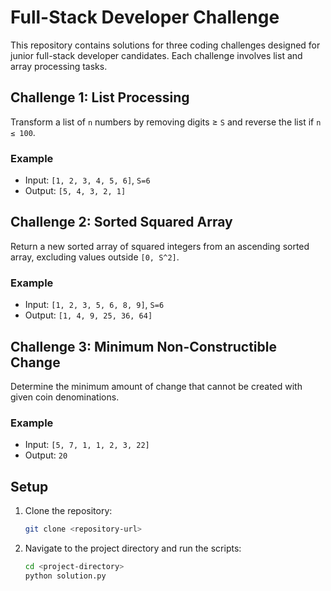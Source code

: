 # Full-Stack Developer Challenge

This repository contains solutions for three coding challenges designed for junior full-stack developer candidates. Each challenge involves list and array processing tasks.

## Challenge 1: List Processing
Transform a list of `n` numbers by removing digits ≥ `S` and reverse the list if `n ≤ 100`.

### Example
- Input: `[1, 2, 3, 4, 5, 6]`, `S=6`
- Output: `[5, 4, 3, 2, 1]`

## Challenge 2: Sorted Squared Array
Return a new sorted array of squared integers from an ascending sorted array, excluding values outside `[0, S^2]`.

### Example
- Input: `[1, 2, 3, 5, 6, 8, 9]`, `S=6`
- Output: `[1, 4, 9, 25, 36, 64]`

## Challenge 3: Minimum Non-Constructible Change
Determine the minimum amount of change that cannot be created with given coin denominations.

### Example
- Input: `[5, 7, 1, 1, 2, 3, 22]`
- Output: `20`

## Setup
1. Clone the repository:
   ```sh
   git clone <repository-url>
   ```
2. Navigate to the project directory and run the scripts:
   ```sh
   cd <project-directory>
   python solution.py
   ```
